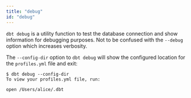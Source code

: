```yaml
---
title: "debug"
id: "debug"
---
```


`dbt debug` is a utility function to test the database connection and show information for debugging purposes. Not to be confused with the `--debug` option which increases verbosity.

The `--config-dir` option to `dbt debug` will show the configured location for the `profiles.yml` file and exit:

```text
$ dbt debug --config-dir
To view your profiles.yml file, run:

open /Users/alice/.dbt
```
